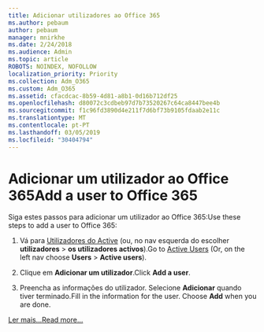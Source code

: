 ```yaml
---
title: Adicionar utilizadores ao Office 365
ms.author: pebaum
author: pebaum
manager: mnirkhe
ms.date: 2/24/2018
ms.audience: Admin
ms.topic: article
ROBOTS: NOINDEX, NOFOLLOW
localization_priority: Priority
ms.collection: Adm_O365
ms.custom: Adm_O365
ms.assetid: cfacdcac-8b59-4d81-a8b1-0d16b712df25
ms.openlocfilehash: d80072c3cdbeb97d7b73520267c64ca8447bee4b
ms.sourcegitcommit: f1c96fd3890d4e211f7d6bf73b9105fdaab2e11c
ms.translationtype: MT
ms.contentlocale: pt-PT
ms.lasthandoff: 03/05/2019
ms.locfileid: "30404794"
---
```

# <a name="add-a-user-to-office-365"></a><span data-ttu-id="e3ff8-102">Adicionar um utilizador ao Office 365</span><span class="sxs-lookup"><span data-stu-id="e3ff8-102">Add a user to Office 365</span></span>

<span data-ttu-id="e3ff8-103">Siga estes passos para adicionar um utilizador ao Office 365:</span><span class="sxs-lookup"><span data-stu-id="e3ff8-103">Use these steps to add a user to Office 365:</span></span>
  
1. <span data-ttu-id="e3ff8-104">Vá para [Utilizadores do Active](https://admin.microsoft.com/Adminportal/Home?source=applauncher#/users) (ou, no nav esquerda do escolher **utilizadores** \> **os utilizadores activos**).</span><span class="sxs-lookup"><span data-stu-id="e3ff8-104">Go to [Active Users](https://admin.microsoft.com/Adminportal/Home?source=applauncher#/users) (Or, on the left nav choose **Users** \> **Active users**).</span></span>
    
2. <span data-ttu-id="e3ff8-105">Clique em **Adicionar um utilizador**.</span><span class="sxs-lookup"><span data-stu-id="e3ff8-105">Click **Add a user**.</span></span>
    
3. <span data-ttu-id="e3ff8-p101">Preencha as informações do utilizador. Selecione **Adicionar** quando tiver terminado.</span><span class="sxs-lookup"><span data-stu-id="e3ff8-p101">Fill in the information for the user. Choose **Add** when you are done.</span></span> 
    
[<span data-ttu-id="e3ff8-108">Ler mais...</span><span class="sxs-lookup"><span data-stu-id="e3ff8-108">Read more...</span></span>](https://support.office.com/article/1970f7d6-03b5-442f-b385-5880b9c256ec)
  

